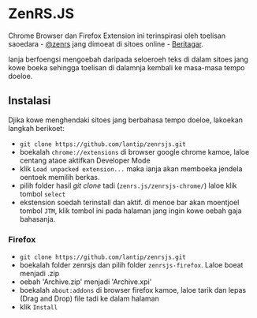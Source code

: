 ZenRS.JS
========

Chrome Browser dan Firefox Extension ini terinspirasi oleh toelisan saoedara - [@zenrs](http://twitter.com/zenrs) jang dimoeat di sitoes online - [Beritagar](http://beritagar.id/artikel/telatah/tiga-bidji-dari-om-ben).

Ianja berfoengsi mengoebah daripada seloeroeh teks di dalam sitoes jang kowe boeka sehingga toelisan di dalamnja kembali ke masa-masa tempo doeloe.


Instalasi
------------------
Djika kowe menghendaki sitoes jang berbahasa tempo doeloe, lakoekan langkah berikoet:

- `git clone https://github.com/lantip/zenrsjs.git`
- boekalah `chrome://extensions` di browser google chrome kamoe, laloe centang ataoe aktifkan Developer Mode
- klik `Load unpacked extension...` maka ianja akan memboeka jendela oentoek memilih berkas.
- pilih folder hasil _git clone_ tadi (`zenrs.js/zenrsjs-chrome/`) laloe klik tombol `select`
- ekstension soedah terinstall dan aktif. di menoe bar akan moentjoel tombol `JTM`, klik tombol ini pada halaman jang ingin kowe oebah gaja bahasanja.

### Firefox

- `git clone https://github.com/lantip/zenrsjs.git`
- boekalah folder zenrsjs dan pilih folder `zenrsjs-firefox`. Laloe boeat menjadi .zip
- oebah 'Archive.zip' menjadi 'Archive.xpi'
- boekalah `about:addons` di browser firefox kamoe, laloe tarik dan lepas (Drag and Drop) file tadi ke dalam halaman
- klik `Install`